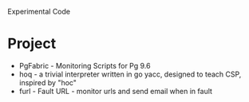 Experimental Code
# Project
- PgFabric - Monitoring Scripts for Pg 9.6
- hoq - a trivial interpreter written in go yacc, designed to teach CSP, inspired by "hoc"
- furl - Fault URL - monitor urls and send email when in fault
